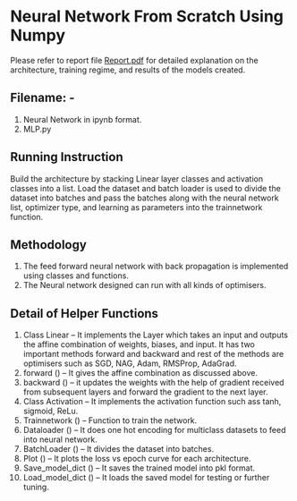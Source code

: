# Neural Network From Scratch Using Numpy

Please refer to report file [Report.pdf]() for detailed explanation on the architecture, training regime, and results of the models created.

## Filename: -

1. Neural Network in ipynb format.
2. MLP.py

## Running Instruction

Build the architecture by stacking Linear layer classes and activation classes
into a list. Load the dataset and batch loader is used to divide the dataset into batches and pass the
batches along with the neural network list, optimizer type, and learning as parameters into the
trainnetwork function.

## Methodology

1. The feed forward neural network with back propagation is implemented using classes and functions.
2. The Neural network designed can run with all kinds of optimisers.

## Detail of Helper Functions

1. Class Linear – It implements the Layer which takes an input and outputs the affine combination of
   weights, biases, and input. It has two important methods forward and backward and rest of the
   methods are optimisers such as SGD, NAG, Adam, RMSProp, AdaGrad.
2. forward () – It gives the affine combination as discussed above.
3. backward () – it updates the weights with the help of gradient received from subsequent layers and
   forward the gradient to the next layer.
4. Class Activation – It implements the activation function such ass tanh, sigmoid, ReLu.
5. Trainnetwork () – Function to train the network.
6. Dataloader () – It does one hot encoding for multiclass datasets to feed into neural network.
7. BatchLoader () – It divides the dataset into batches.
8. Plot () – It plots the loss vs epoch curve for each architecture.
9. Save_model_dict () – It saves the trained model into pkl format.
10. Load_model_dict () – It loads the saved model for testing or further tuning.

